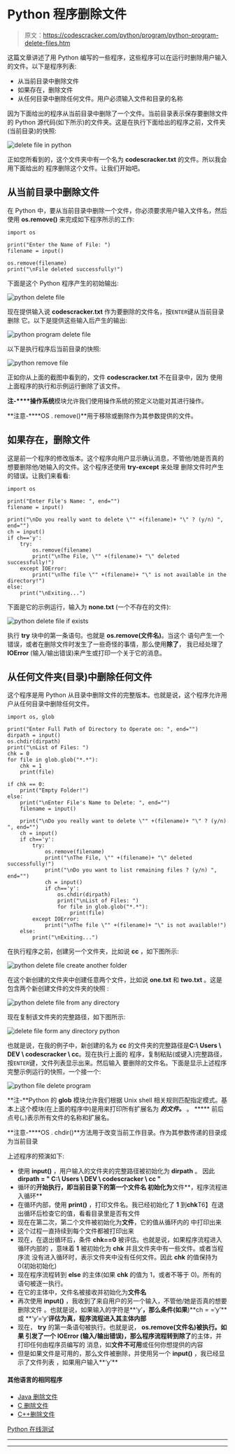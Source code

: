 # Python 程序删除文件

> 原文：<https://codescracker.com/python/program/python-program-delete-files.htm>

这篇文章讲述了用 Python 编写的一些程序，这些程序可以在运行时删除用户输入的文件。以下是程序列表:

*   从当前目录中删除文件
*   如果存在，删除文件
*   从任何目录中删除任何文件。用户必须输入文件和目录的名称

因为下面给出的程序从当前目录中删除了一个文件。当前目录表示保存要删除文件的 Python 源代码(如下所示)的文件夹。这是在执行下面给出的程序之前，文件夹(当前目录)的快照:

![delete file in python](img/f41dd790d03ec7aa84553f1b854ed468.png)

正如您所看到的，这个文件夹中有一个名为 **codescracker.txt** 的文件。所以我会用下面给出的 程序删除这个文件。让我们开始吧。

## 从当前目录中删除文件

在 Python 中，要从当前目录中删除一个文件，你必须要求用户输入文件名，然后使用 **os.remove()** 来完成如下程序所示的工作:

```
import os

print("Enter the Name of File: ")
filename = input()

os.remove(filename)
print("\nFile deleted successfully!")
```

下面是这个 Python 程序产生的初始输出:

![python delete file](img/10c3f2e3a9392aa61fbfa9c68d59cbe2.png)

现在提供输入说 **codescracker.txt** 作为要删除的文件名，按`ENTER`键从当前目录删除 它。以下是提供这些输入后产生的输出:

![python program delete file](img/47b5989cdd0030b9c0ff4ec8a85e963d.png)

以下是执行程序后当前目录的快照:

![python remove file](img/d0bae4fc17d83eddf5c5ff03ba448da5.png)

正如你从上面的截图中看到的，文件 **codescracker.txt** 不在目录中，因为 使用上面程序的执行和示例运行删除了该文件。

**注-****操作系统**模块允许我们使用操作系统的预定义功能对其进行操作。

**注意-****OS . remove()**用于移除或删除作为其参数提供的文件。

## 如果存在，删除文件

这是前一个程序的修改版本。这个程序向用户显示确认消息，不管他/她是否真的想要删除他/她输入的文件。这个程序还使用 **try-except** 来处理 删除文件时产生的错误。让我们来看看:

```
import os

print("Enter File's Name: ", end="")
filename = input()

print("\nDo you really want to delete \"" +(filename)+ "\" ? (y/n) ", end="")
ch = input()
if ch=='y':
    try:
        os.remove(filename)
        print("\nThe File, \"" +(filename)+ "\" deleted successfully!")
    except IOError:
        print("\nThe file \"" +(filename)+ "\" is not available in the directory!")
else:
    print("\nExiting...")
```

下面是它的示例运行，输入为 **none.txt** (一个不存在的文件):

![python delete file if exists](img/e321fa16d4abaf5e9f9b96163655c6d1.png)

执行 **try** 块中的第一条语句。也就是 **os.remove(文件名)**。当这个 语句产生一个错误，或者在删除文件时发生了一些奇怪的事情，那么使用**除了**， 我已经处理了 **IOError** (输入/输出错误)来产生或打印一个关于它的消息。

## 从任何文件夹(目录)中删除任何文件

这个程序是用 Python 从目录中删除文件的完整版本。也就是说，这个程序允许用户从任何目录中删除任何文件。

```
import os, glob

print("Enter Full Path of Directory to Operate on: ", end="")
dirpath = input()
os.chdir(dirpath)
print("\nList of Files: ")
chk = 0
for file in glob.glob("*.*"):
    chk = 1
    print(file)

if chk == 0:
    print("Empty Folder!")
else:
    print("\nEnter File's Name to Delete: ", end="")
    filename = input()

    print("\nDo you really want to delete \"" +(filename)+ "\" ? (y/n) ", end="")
    ch = input()
    if ch=='y':
        try:
            os.remove(filename)
            print("\nThe File, \"" +(filename)+ "\" deleted successfully!")
            print("\nDo you want to list remaining files ? (y/n) ", end="")
            ch = input()
            if ch=='y':
                os.chdir(dirpath)
                print("\nList of Files: ")
                for file in glob.glob("*.*"):
                    print(file)
        except IOError:
            print("\nThe file \"" +(filename)+ "\" is not available!")
    else:
        print("\nExiting...")
```

在执行程序之前，创建另一个文件夹，比如说 **cc** ，如下图所示:

![python delete file create another folder](img/3ff9be6e7c0048041bae6705bf195128.png)

在这个新创建的文件夹中创建任意两个文件，比如说 **one.txt** 和 **two.txt** 。这是包含两个新创建文件的文件夹的快照 :

![python delete file from any directory](img/0b34fc377875e1904833cc1d68cfbfc5.png)

现在复制该文件夹的完整路径，如下图所示:

![delete file form any directory python](img/38fb6979b75e372edb58c8d67e1f6a72.png)

也就是说，在我的例子中，新创建的名为 **cc** 的文件夹的完整路径是**C:\ Users \ DEV \ codescracker \ cc**。现在执行上面的 程序，复制粘贴(或键入)完整路径，按`ENTER`键，文件列表显示出来。然后输入 要删除的文件名。下面是显示上述程序完整示例运行的快照，一个接一个:

![python file delete program](img/3ec324c65341d37ed879836eaa190e92.png)

**注-**Python 的 **glob** 模块允许我们根据 Unix shell 相关规则匹配指定模式。基本上这个模块(在上面的程序中)是用来打印所有扩展名为 ***的文件。*** 。 ***** 前后点号(。)表示所有文件的名称和扩展名。

**注意-****OS . chdir()**方法用于改变当前工作目录。作为其参数传递的目录成为当前目录

上述程序的预演如下:

*   使用 **input()** ，用户输入的文件夹的完整路径被初始化为 **dirpath** 。 因此**dirpath = " C:\ Users \ DEV \ codescracker \ cc "**
*   循环的**开始执行，即当前目录下的第一个文件名 初始化为**文件**，程序流程进入循环**
*   在循环内部，使用 **print()** ，打印文件名。我已经初始化了 **1** 到**chk**T6】在退出循环后检查它的值，看看目录里是否有文件
*   现在在第二次，第二个文件被初始化为**文件**，它的值从循环内的 中打印出来
*   这个过程一直持续到每个文件都被打印出来
*   现在，在退出循环后，条件 **chk==0** 被评估。也就是说，如果程序流程进入循环内部的 ，意味着 **1** 被初始化为 **chk** 并且文件夹中有一些文件。或者当程序流 没有进入循环时，表示文件夹中没有任何文件。因此 **chk** 的值保持为 0(初始初始化)
*   现在程序流程转到 **else** 的主体(如果 **chk** 的值为 1，或者不等于 0)。所有的 语句被逐一执行。
*   在它的主体中，文件名被接收并初始化为**文件名**
*   再次使用 **input()** ，我收到了来自用户的另一个输入，不管他/她是否真的想要删除文件 。也就是说，如果输入的字符是**‘y’**，那么条件(如果**)**ch = =‘y’**或 **‘y’=‘y’**评估为真，程序流程进入其主体内部**
*   现在， **try** 的第一条语句被执行。也就是说， **os.remove(文件名)**被执行。如果 引发了一个 **IOError** (输入/输出错误)，那么程序流程转到**除了**的主体，并打印任何由程序员编写的 消息，如**文件不可用**或任何你想提供的内容
*   但是如果文件是可用的，那么文件被删除，并使用另一个 **input()** ，我已经显示了文件列表 ，如果用户输入**‘y’**

#### 其他语言的相同程序

*   [Java 删除文件](/java/program/java-program-delete-file.htm)
*   [C 删除文件](/c/program/c-program-delete-file.htm)
*   [C++删除文件](/cpp/program/cpp-program-delete-file.htm)

[Python 在线测试](/exam/showtest.php?subid=10)

* * *

* * *